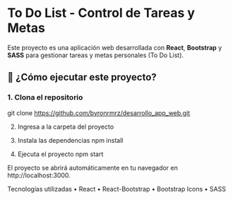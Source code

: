 # To Do List - Control de Tareas y Metas

Este proyecto es una aplicación web desarrollada con **React**, **Bootstrap** y **SASS** para gestionar tareas y metas personales (To Do List).

## 🚀 ¿Cómo ejecutar este proyecto?

### 1. Clona el repositorio

git clone https://github.com/byronrmrz/desarrollo_app_web.git

2. Ingresa a la carpeta del proyecto

3. Instala las dependencias
npm install

4. Ejecuta el proyecto
npm start

El proyecto se abrirá automáticamente en tu navegador en http://localhost:3000.


Tecnologías utilizadas
	•	React
	•	React-Bootstrap
	•	Bootstrap Icons
	•	SASS

